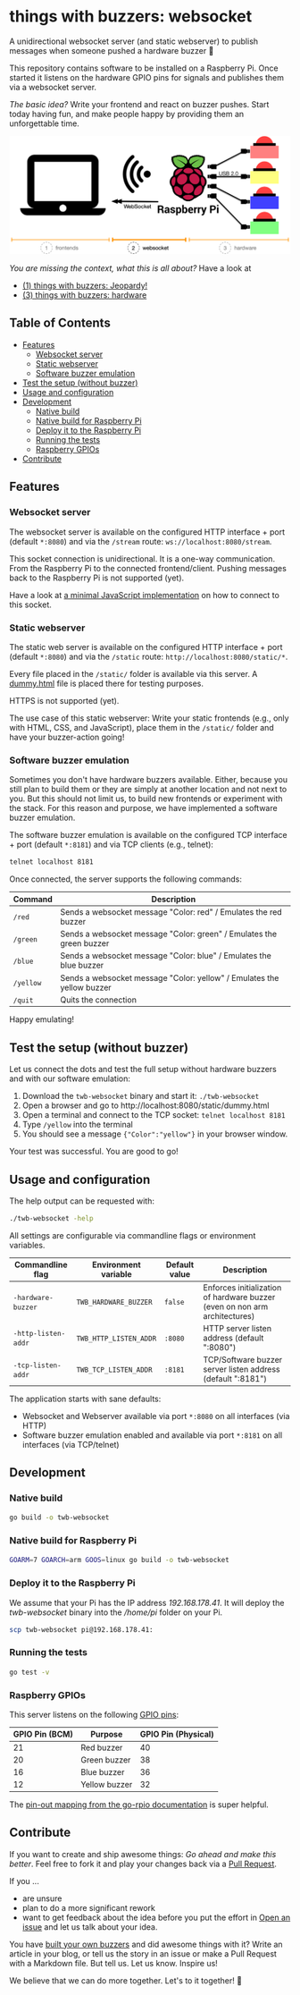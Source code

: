 # things with buzzers: websocket

A unidirectional websocket server (and static webserver) to publish messages when someone pushed a hardware buzzer 🚀

This repository contains software to be installed on a Raspberry Pi.
Once started it listens on the hardware GPIO pins for signals and publishes them via a websocket server.

_The basic idea?_
Write your frontend and react on buzzer pushes.
Start today having fun, and make people happy by providing them an unforgettable time.

<p align="center">
  <img src="images/buzzer-setup-websocket.png" title="The finished product: Four buzzers, a Raspberry Pi incl. hat" alt="The finished product: Four buzzers, a Raspberry Pi incl. hat">
</p>

_You are missing the context, what this is all about?_
Have a look at

* [(1) things with buzzers: Jeopardy!](https://github.com/andygrunwald/things-with-buzzers-jeopardy)
* [(3) things with buzzers: hardware](https://github.com/andygrunwald/things-with-buzzers-hardware)

## Table of Contents

- [Features](#features)
  - [Websocket server](#websocket-server)
  - [Static webserver](#static-webserver)
  - [Software buzzer emulation](#software-buzzer-emulation)
- [Test the setup (without buzzer)](#test-the-setup-without-buzzer)
- [Usage and configuration](#usage-and-configuration)
- [Development](#development)
  - [Native build](#native-build)
  - [Native build for Raspberry Pi](#native-build-for-raspberry-pi)
  - [Deploy it to the Raspberry Pi](#deploy-it-to-the-raspberry-pi)
  - [Running the tests](#running-the-tests)
  - [Raspberry GPIOs](#raspberry-gpios)
- [Contribute](#contribute)

## Features

### Websocket server

The websocket server is available on the configured HTTP interface + port (default `*:8080`) and via the `/stream` route: `ws://localhost:8080/stream`.

This socket connection is unidirectional.
It is a one-way communication. From the Raspberry Pi to the connected frontend/client.
Pushing messages back to the Raspberry Pi is not supported (yet).

Have a look at [a minimal JavaScript implementation](./static/dummy.html) on how to connect to this socket.

### Static webserver

The static web server is available on the configured HTTP interface + port (default `*:8080`) and via the `/static` route: `http://localhost:8080/static/*`.

Every file placed in the `/static/` folder is available via this server.
A [dummy.html](./static/dummy.html) file is placed there for testing purposes.

HTTPS is not supported (yet).

The use case of this static webserver:
Write your static frontends (e.g., only with HTML, CSS, and JavaScript), place them in the `/static/` folder and have your buzzer-action going!

### Software buzzer emulation

Sometimes you don't have hardware buzzers available.
Either, because you still plan to build them or they are simply at another location and not next to you.
But this should not limit us, to build new frontends or experiment with the stack.
For this reason and purpose, we have implemented a software buzzer emulation.

The software buzzer emulation is available on the configured TCP interface + port (default `*:8181`) and via TCP clients (e.g., telnet):

```sh
telnet localhost 8181
```

Once connected, the server supports the following commands:

| Command   | Description                                                            |
| --------- | ---------------------------------------------------------------------- |
| `/red`    | Sends a websocket message "Color: red" / Emulates the red buzzer       |
| `/green`  | Sends a websocket message "Color: green" / Emulates the green buzzer   |
| `/blue`   | Sends a websocket message "Color: blue" / Emulates the blue buzzer     |
| `/yellow` | Sends a websocket message "Color: yellow" / Emulates the yellow buzzer |
| `/quit`   | Quits the connection                                                   |

Happy emulating!

## Test the setup (without buzzer)

Let us connect the dots and test the full setup without hardware buzzers and with our software emulation:

1. Download the `twb-websocket` binary and start it: `./twb-websocket`
2. Open a browser and go to http://localhost:8080/static/dummy.html
3. Open a terminal and connect to the TCP socket: `telnet localhost 8181`
4. Type `/yellow` into the terminal
5. You should see a message `{"Color":"yellow"}` in your browser window.

Your test was successful. You are good to go!

## Usage and configuration

The help output can be requested with:

```sh
./twb-websocket -help
```

All settings are configurable via commandline flags or environment variables.

| Commandline flag    | Environment variable   | Default value | Description                                                                |
| ------------------- | ---------------------- | ------------- | -------------------------------------------------------------------------- |
| `-hardware-buzzer`  | `TWB_HARDWARE_BUZZER`  | `false`       | Enforces initialization of hardware buzzer (even on non arm architectures) |
| `-http-listen-addr` | `TWB_HTTP_LISTEN_ADDR` | `:8080`       | HTTP server listen address (default ":8080")                               |
| `-tcp-listen-addr`  | `TWB_TCP_LISTEN_ADDR`  | `:8181`       | TCP/Software buzzer server listen address (default ":8181")                |

The application starts with sane defaults:

* Websocket and Webserver available via port `*:8080` on all interfaces (via HTTP)
* Software buzzer emulation enabled and available via port `*:8181` on all interfaces (via TCP/telnet)

## Development

### Native build

```sh
go build -o twb-websocket
```

### Native build for Raspberry Pi

```sh
GOARM=7 GOARCH=arm GOOS=linux go build -o twb-websocket
```

### Deploy it to the Raspberry Pi

We assume that your Pi has the IP address _192.168.178.41_.
It will deploy the _twb-websocket_ binary into the _/home/pi_ folder on your Pi.

```sh
scp twb-websocket pi@192.168.178.41:
```

### Running the tests

```sh
go test -v
```

### Raspberry GPIOs

This server listens on the following [GPIO pins](https://www.raspberrypi.org/documentation/usage/gpio/):

| GPIO Pin (BCM) | Purpose       | GPIO Pin (Physical) |
| -------------- | ------------- | ------------------- |
| 21             | Red buzzer    | 40                  |
| 20             | Green buzzer  | 38                  |
| 16             | Blue buzzer   | 36                  |
| 12             | Yellow buzzer | 32                  |

The [pin-out mapping from the go-rpio documentation](https://godoc.org/github.com/stianeikeland/go-rpio) is super helpful.

## Contribute

If you want to create and ship awesome things: *Go ahead and make this better*.
Feel free to fork it and play your changes back via a [Pull Request](https://help.github.com/en/articles/about-pull-requests).

If you ...
* are unsure
* plan to do a more significant rework
* want to get feedback about the idea before you put the effort in
[Open an issue](https://github.com/andygrunwald/things-with-buzzers-websocket/issues/new) and let us talk about your idea.

You have [built your own buzzers](https://github.com/andygrunwald/things-with-buzzers-hardware) and did awesome things with it?
Write an article in your blog, or tell us the story in an issue or make a Pull Request with a Markdown file.
But tell us. Let us know. Inspire us!

We believe that we can do more together. Let's to it together! 🚀
